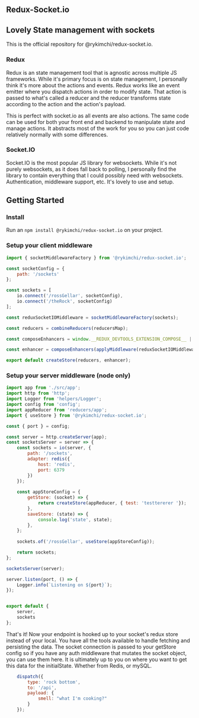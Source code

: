 Redux-Socket.io
-------------------

## Lovely State management with sockets
This is the official repository for @rykimchi/redux-socket.io. 

### Redux
Redux is an state management tool that is agnostic across multiple JS frameworks. While it's primary focus is on state
management, I personally think it's more about the actions and events. Redux works like an event emitter where you
dispatch actions in order to modify state. That action is passed to what's called a reducer and the reducer
transforms state according to the action and the action's payload. 

This is perfect with socket.io as all events are also actions. The same code can be used for both your front end
and backend to manipulate state and manage actions. It abstracts most of the work for you so you can just
code relatively normally with some differences.  

### Socket.IO
Socket.IO is the most popular JS library for websockets. While it's not purely websockets, as it does fall back to polling,
I personally find the library to contain everything that I could possibly need with websockets. Authentication,
middleware support, etc. It's lovely to use and setup.

## Getting Started

### Install
Run an `npm install @rykimchi/redux-socket.io` on your project.

### Setup your client middleware

```js
import { socketMiddlewareFactory } from '@rykimchi/redux-socket.io';

const socketConfig = {
    path: '/sockets'
};

const sockets = [
    io.connect('/rossGellar', socketConfig),
    io.connect('/theRock', socketConfig)
];

const reduxSocketIOMiddleware = socketMiddlewareFactory(sockets);

const reducers = combineReducers(reducersMap);

const composeEnhancers = window.__REDUX_DEVTOOLS_EXTENSION_COMPOSE__ || compose;

const enhancer = composeEnhancers(applyMiddleware(reduxSocketIOMiddleware));

export default createStore(reducers, enhancer);

```

### Setup your server middleware (node only)

```js
import app from './src/app';
import http from 'http';
import Logger from 'helpers/Logger';
import config from 'config';
import appReducer from 'reducers/app';
import { useStore } from '@rykimchi/redux-socket.io';

const { port } = config;

const server = http.createServer(app);
const socketsServer = server => {
    const sockets = io(server, {
        path: '/sockets',
        adapter: redis({
            host: 'redis',
            port: 6379
        })
    });
    
    const appStoreConfig = {
        getStore: (socket) => {
            return createStore(appReducer, { test: 'testtererer '});
        },
        saveStore: (state) => {
            console.log('state', state);
        },
    };
    
    sockets.of('/rossGellar', useStore(appStoreConfig));

    return sockets;
};

socketsServer(server);

server.listen(port, () => {
    Logger.info(`Listening on ${port}`);
});


export default {
    server,
    sockets
};
```

That's it! Now your endpoint is hooked up to your socket's redux store instead of your local. 
You have all the tools available to handle fetching and persisting the data. 
The socket connection is passed to your getStore config so if you have any auth middleware
that mutates the socket object, you can use them here. It is ultimately up to you on where you 
want to get this data for the initialState. Whether from Redis, or mySQL.


```js
    dispatch({ 
        type: 'rock bottom', 
        to: '/api',
        payload: {
            smell: "what I'm cooking?"
        }
    });
```